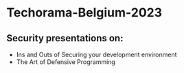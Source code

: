 # Techorama-Belgium-2023

## Security presentations on: ##
- Ins and Outs of Securing your development environment
- The Art of Defensive Programming
